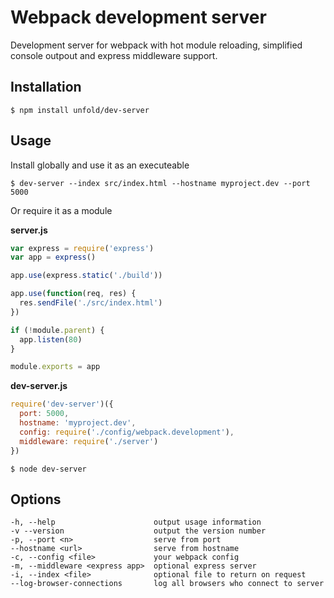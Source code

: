 # Webpack development server
Development server for webpack with hot module reloading, simplified console outpout and express middleware support.

## Installation
`$ npm install unfold/dev-server`

## Usage
Install globally and use it as an executeable

```$ dev-server --index src/index.html --hostname myproject.dev --port 5000```

Or require it as a module

**server.js**
``` javascript
var express = require('express')
var app = express()

app.use(express.static('./build'))

app.use(function(req, res) {
  res.sendFile('./src/index.html')
})

if (!module.parent) {
  app.listen(80)
}

module.exports = app
```

**dev-server.js**
``` javascript
require('dev-server')({
  port: 5000,
  hostname: 'myproject.dev',
  config: require('./config/webpack.development'),
  middleware: require('./server')
})
```

`$ node dev-server`


## Options
```
-h, --help                      output usage information
-v --version                    output the version number
-p, --port <n>                  serve from port
--hostname <url>                serve from hostname
-c, --config <file>             your webpack config
-m, --middleware <express app>  optional express server
-i, --index <file>              optional file to return on request
--log-browser-connections       log all browsers who connect to server
```
